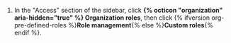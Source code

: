 1. In the "Access" section of the sidebar, click **{% octicon "organization" aria-hidden="true" %} Organization roles**, then click {% ifversion org-pre-defined-roles %}**Role management**{% else %}**Custom roles**{% endif %}.
